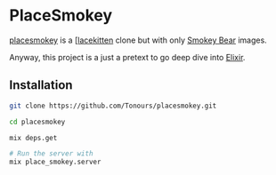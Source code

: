 # PlaceSmokey

[placesmokey](https://placesmokey.com) is a [[lacekitten](https://placekitten.com/) clone but with only [Smokey Bear](https://en.wikipedia.org/wiki/Smokey_Bear) images.

Anyway, this project is a just a pretext to go deep dive into [Elixir](https://elixir-lang.org/).

## Installation

```sh
git clone https://github.com/Tonours/placesmokey.git

cd placesmokey

mix deps.get

# Run the server with
mix place_smokey.server 
```


